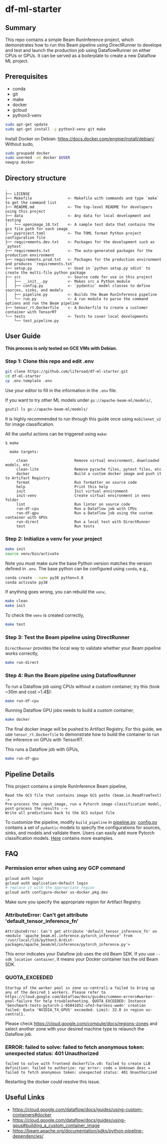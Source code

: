 # df-ml-starter

## Summary
This repo contains a simple Beam RunInference project, which demonstrates how to run this Beam pipeline using DirectRunner to develope and test
and launch the production job using DataflowRunner on either CPUs or GPUs. It can be served as a boilerplate to create a new Dataflow ML project.

## Prerequisites

* conda
* git
* make
* docker
* gcloud
* python3-venv

```bash
sudo apt-get update
sudo apt-get install -y python3-venv git make
```
Install Docker on Debian: https://docs.docker.com/engine/install/debian/
Without sudo,
```bash
sudo groupadd docker
sudo usermod -aG docker $USER
newgrp docker
```

## Directory structure
```
.
├── LICENSE
├── Makefile                <- Makefile with commands and type `make` to get the command list
├── README.md               <- The top-level README for developers using this project
├── data                    <- Any data for local development and testing
│   └── openimage_10.txt    <- A sample test data that contains the gcs file path for each image
├── pyproject.toml          <- The TOML format Python project configuration file
├── requirements.dev.txt    <- Packages for the development such as `pytest`
├── requirements.txt        <- The auto-generated packages for the production environment
├── requirements.prod.txt   <- Packages for the production environment and produces `requirements.txt`
├── setup.py                <- Used in `python setup.py sdist` to create the multi-file python package
├── src                     <- Source code for use in this project
│   ├── __init__.py         <- Makes src a Python module
│   ├── config.py           <- `pydantic` model classes to define sources, sinks, and models
│   ├── pipeline.py         <- Builds the Beam RunInference pipeline
│   └── run.py              <- A run module to parse the command options and run the Beam pipeline
├── tensor_rt.Dockerfile    <- A Dockerfile to create a customer container with TensorRT
└── tests                   <- Tests to cover local developments
    └── test_pipeline.py
```

## User Guide

**This process is only tested on GCE VMs with Debian.**

### Step 1: Clone this repo and edit .env

```bash
git clone https://github.com/liferoad/df-ml-starter.git
cd df-ml-starter
cp .env.template .env
```
Use your editor to fill in the information in the `.env` file.

If you want to try other ML models under `gs://apache-beam-ml/models/`,
```bash
gsutil ls gs://apache-beam-ml/models/
```

It is highly recommended to run through this guide once using `mobilenet_v2` for image classification.

All the useful actions can be triggered using `make`:
```console
$ make

  make targets:

     clean                     Remove virtual environment, downloaded models, etc
     clean-lite                Remove pycache files, pytest files, etc
     docker                    Build a custom docker image and push it to Artifact Registry
     format                    Run formatter on source code
     help                      Print this help
     init                      Init virtual environment
     init-venv                 Create virtual environment in venv folder
     lint                      Run linter on source code
     run-df-cpu                Run a Dataflow job with CPUs
     run-df-gpu                Run a Dataflow job using the custom container with GPUs
     run-direct                Run a local test with DirectRunner
     test                      Run tests
```

### Step 2: Initialize a venv for your project
```bash
make init
source venv/bin/activate
```
Note you must make sure the base Python version matches the version defined in `.env`.
The base python can be configured using `conda`, e.g.,
```bash
conda create --name py38 python=3.8
conda activate py38
```
If anything goes wrong, you can rebuild the `venv`,
```bash
make clean
make init
```
To check the `venv` is created correctly,
```bash
make test
```

### Step 3: Test the Beam pipeline using DirectRunner
`DirectRunner` provides the local way to validate whether your Beam pipeline works correctly,
```bash
make run-direct
```

### Step 4: Run the Beam pipeline using DataflowRunner
To run a Dataflow job using CPUs without a custom container, try this (took ~30m and cost ~1.4$):
```bash
make run-df-cpu
```

Running Dataflow GPU jobs needs to build a custom container,
```bash
make docker
```
The final docker image will be pushed to Artifact Registry. For this guide,
we use `tensor_rt.Dockerfile` to demonstrate how to build the container to run the inference on GPUs with TensorRT.

This runs a Dataflow job with GPUs,
```bash
make run-df-gpu
```

## Pipeline Details

This project contains a simple RunInference Beam pipeline,
```
Read the GCS file that contains image GCS paths (beam.io.ReadFromText) ->
Pre-process the input image, run a Pytorch image classification model, post-process the results -->
Write all predictions back to the GCS output file
```
To customize the pipeline, modify `build_pipeline` in [pipeline.py](https://github.com/liferoad/df-ml-starter/blob/main/src/pipeline.py).
[config.py](https://github.com/liferoad/df-ml-starter/blob/main/src/config.py) contains a set of `pydantic` models
to specify the configurations for sources, sinks, and models and validate them.
Users can easily add more Pytorch classification models. [Here](https://github.com/apache/beam/tree/master/sdks/python/apache_beam/examples/inference) contains more examples.

## FAQ

### Permission error when using any GCP command
```bash
gcloud auth login
gcloud auth application-default login
# replace it with the appropriate region
gcloud auth configure-docker us-docker.pkg.dev
```
Make sure you specify the appropriate region for Artifact Registry.

### AttributeError: Can't get attribute 'default_tensor_inference_fn'
```
AttributeError: Can't get attribute 'default_tensor_inference_fn' on <module 'apache_beam.ml.inference.pytorch_inference' from '/usr/local/lib/python3.8/dist-packages/apache_beam/ml/inference/pytorch_inference.py'>
```
This error indicates your Dataflow job uses the old Beam SDK. If you use `--sdk_location container`, it means your Docker container has the old Beam SDK.

### QUOTA_EXCEEDED
```
Startup of the worker pool in zone us-central1-a failed to bring up any of the desired 1 workers. Please refer to https://cloud.google.com/dataflow/docs/guides/common-errors#worker-pool-failure for help troubleshooting. QUOTA_EXCEEDED: Instance 'benchmark-tests-pytorch-i-05041052-ufe3-harness-ww4n' creation failed: Quota 'NVIDIA_T4_GPUS' exceeded. Limit: 32.0 in region us-central1.
```
Please check https://cloud.google.com/compute/docs/regions-zones and select another zone with your desired machine type to relaunch the Dataflow job.

### ERROR: failed to solve: failed to fetch anonymous token: unexpected status: 401 Unauthorized
```
failed to solve with frontend dockerfile.v0: failed to create LLB definition: failed to authorize: rpc error: code = Unknown desc = failed to fetch anonymous token: unexpected status: 401 Unauthorized
```
Restarting the docker could resolve this issue.

## Useful Links
* https://cloud.google.com/dataflow/docs/guides/using-custom-containers#docker
* https://cloud.google.com/dataflow/docs/guides/using-gpus#building_a_custom_container_image
* https://beam.apache.org/documentation/sdks/python-pipeline-dependencies/

